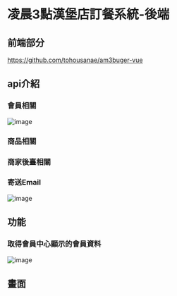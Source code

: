 # 凌晨3點漢堡店訂餐系統-後端

## 前端部分

https://github.com/tohousanae/am3buger-vue

## api介紹


### 會員相關

![image](https://github.com/user-attachments/assets/eee2af9b-143a-478f-9a56-3c4fb3bd10f8)

### 商品相關


### 商家後臺相關


### 寄送Email

![image](https://github.com/user-attachments/assets/3912ef39-bb63-4e6b-986f-f8b95db3e3da)


## 功能

### 取得會員中心顯示的會員資料

![image](https://github.com/user-attachments/assets/11e78c58-7947-4181-aa03-d0637036e286)


## 畫面

